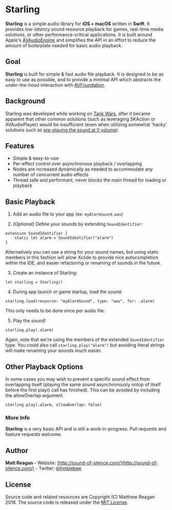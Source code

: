 # Starling

**Starling** is a simple audio library for **iOS + macOS** written in **Swift**. It provides _low-latency_ sound resource playback for games, real-time media solutions, or other performance-critical applications. It is built around Apple's [AVAudioEngine](https://developer.apple.com/documentation/avfoundation/avaudioengine) and simplifies the API in an effort to reduce the amount of boilerplate needed for basic audio playback.

## Goal

**Starling** is built for simple & fast audio file playback. It is designed to be as easy to use as possible, and to provide a minimal API which abstracts the under-the-hood interaction with [AVFoundation](https://developer.apple.com/av-foundation/).

## Background

Starling was developed while working on [Tank Wars](http://sound-of-silence.com/tanks), after it became apparent that other common solutions (such as leveraging SKAction or AVAudioPlayer) would be insufficient (even when utilizing somewhat 'hacky' solutions such as [pre-playing the sound at 0 volume](https://stackoverflow.com/questions/900461/slow-start-for-avaudioplayer-the-first-time-a-sound-is-played)).

## Features

- Simple & easy-to-use
- Per-effect control over asynchronous playback / overlapping
- Nodes are increased dynamically as needed to accommodate any number of concurrent audio effects
- Thread safe and performant, never blocks the main thread for loading or playback

## Basic Playback

1. Add an audio file to your app (ex: `myAlarmSound.wav`)

2. _(Optional)_ Define your sounds by extending `SoundIdentifier`:

```
extension SoundIdentifier {
    static let alarm = SoundIdentifier("alarm")
}
```

Alternatively you can use a string for your sound names, but using static members in this fashion will allow Xcode to provide nice autocompletion within the IDE, and easier refactoring or renaming of sounds in the future.

3. Create an instance of Starling:

`let starling = Starling()`

4. During app launch or game startup, load the sound:

`starling.load(resource: "myAlarmSound", type: "wav", for: .alarm)`

This only needs to be done once per audio file.

5. Play the sound!

`starling.play(.alarm)`

Again, note that we're using the members of the extended `SoundIdentifier` type. You could also call `starling.play("alarm")` but avoiding literal strings will make renaming your sounds much easier.

## Other Playback Options

In some cases you may wish to prevent a specific sound effect from overlapping itself (playing the same sound asynchronously ontop of itself before the first  play() call has finished). This can be avoided by including the allowOverlap argument.

`starling.play(.alarm, allowOverlap: false)`

### More Info

**Starling** is a very basic API and is still a work-in-progress. Pull requests and feature requests welcome.

## Author

**Matt Reagan** - Website: [http://sound-of-silence.com/](http://sound-of-silence.com/) - Twitter: [@hmblebee](https://twitter.com/hmblebee)

## License

Source code and related resources are Copyright (C) Matthew Reagan 2018. The source code is released under the [MIT License](https://opensource.org/licenses/MIT).
